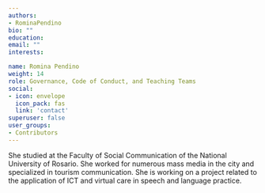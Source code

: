 ```yaml
---
authors:
- RominaPendino
bio: ""
education:
email: ""
interests:

name: Romina Pendino
weight: 14
role: Governance, Code of Conduct, and Teaching Teams
social:
- icon: envelope
  icon_pack: fas
  link: 'contact'
superuser: false
user_groups:
- Contributors
---
```


She studied at the Faculty of Social Communication of the National University of Rosario. She worked for numerous mass media in the city and specialized in tourism communication. She is working on a project related to the application of ICT and virtual care in speech and language practice.



